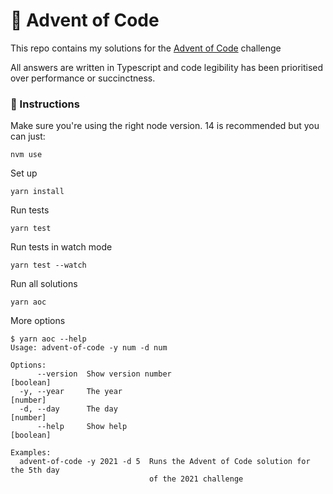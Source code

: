 # 🎅 Advent of Code

This repo contains my solutions for the [Advent of Code](https://adventofcode.com/) challenge

All answers are written in Typescript and code legibility has been prioritised over performance or succinctness.

### 🎄 Instructions

Make sure you're using the right node version. 14 is recommended but you can just:

```
nvm use
```

Set up

```
yarn install
```

Run tests

```
yarn test
```

Run tests in watch mode

```
yarn test --watch
```

Run all solutions

```
yarn aoc
```

More options

```
$ yarn aoc --help
Usage: advent-of-code -y num -d num

Options:
      --version  Show version number                                   [boolean]
  -y, --year     The year                                               [number]
  -d, --day      The day                                                [number]
      --help     Show help                                             [boolean]

Examples:
  advent-of-code -y 2021 -d 5  Runs the Advent of Code solution for the 5th day
                               of the 2021 challenge
```

